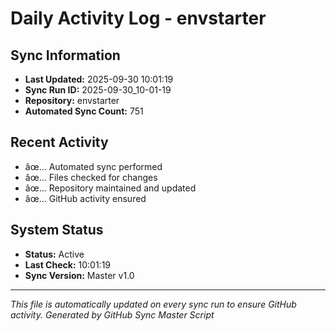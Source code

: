 ﻿# Daily Activity Log - envstarter

## Sync Information
- **Last Updated:** 2025-09-30 10:01:19
- **Sync Run ID:** 2025-09-30_10-01-19
- **Repository:** envstarter
- **Automated Sync Count:** 751

## Recent Activity
- âœ… Automated sync performed
- âœ… Files checked for changes
- âœ… Repository maintained and updated
- âœ… GitHub activity ensured

## System Status
- **Status:** Active
- **Last Check:** 10:01:19
- **Sync Version:** Master v1.0

---
*This file is automatically updated on every sync run to ensure GitHub activity.*
*Generated by GitHub Sync Master Script*
